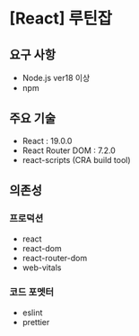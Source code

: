 # [React] 루틴잡
## 요구 사항
- Node.js ver18 이상
- npm

## 주요 기술
- React : 19.0.0
- React Router DOM : 7.2.0
- react-scripts (CRA build tool)

## 의존성
### 프로덕션
- react
- react-dom
- react-router-dom
- web-vitals
### 코드 포멧터
- eslint
- prettier
